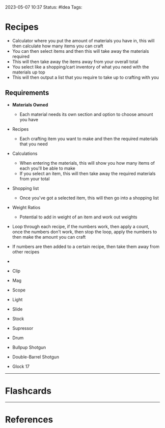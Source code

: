 2023-05-07 10:37
Status: #Idea 
Tags: 

# Recipes

* Calculator where you put the amount of materials you have in, this will then calculate how many items you can craft
* You can then select items and then this will take away the materials required
* This will then take away the items away from your overall total
* You select like a shopping/cart inventory of what you need with the materials up top
* This will then output a list that you require to take up to crafting with you

## Requirements
* **Materials Owned**
	* Each material needs its own section and option to choose amount you have
* Recipes
	* Each crafting item you want to make and then the required materials that you need
* Calculations
	* When entering the materials, this will show you how many items of each you'll be able to make
	* If you select an item, this will then take away the required materials from your total
* Shopping list
	* Once you've got a selected item, this will then go into a shopping list
* Weight Ratios
	* Potential to add in weight of an item and work out weights


* Loop through each recipe, if the numbers work, then apply a count, once the numbers don't work, then stop the loop, apply the numbers to then make the amount you can craft
* If numbers are then added to a certain recipe, then take them away from other recipes
* 


* Clip
* Mag
* Scope
* Light
* Slide
* Stock
* Supressor
* Drum
* Bullpup Shotgun
* Double-Barrel Shotgun
* Glock 17
___
# Flashcards



---
# References
